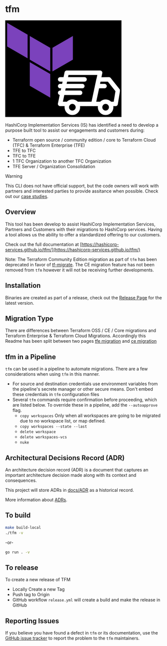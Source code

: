 # tfm

![TFM](site/docs/images/TFM-black.png)

HashiCorp Implementation Services (IS) has identified a need to develop a purpose built tool to assist our engagements and customers during:

- Terraform open source / community edition / core to Terraform Cloud (TFC) & Terraform Enterprise (TFE)
- TFE to TFC
- TFC to TFE
- 1 TFC Organization to another TFC Organization
- TFE Server / Organization Consolidation

> [!Warning]
> This CLI does not have official support, but the code owners will work with partners and interested parties to provide assitance when possible.
> Check out our [case studies](https://hashicorp-services.github.io/tfm/migration/case-studies/).

## Overview

This tool has been develop to assist HashiCorp Implementation Services, Partners and Customers with their migrations to HashiCorp services. Having a tool allows us the ability to offer a standardized offering to our customers.

Check out the full documentation at [https://hashicorp-services.github.io/tfm/](https://hashicorp-services.github.io/tfm/)

Note: The Terraform Community Edition migration as part of `tfm` has been deprecated in favor of [tf-migrate](https://developer.hashicorp.com/terraform/cloud-docs/migrate/tf-migrate). The CE migration feature has not been removed from `tfm` however it will not be receiving further developments.

## Installation

Binaries are created as part of a release, check out the [Release Page](https://github.com/hashicorp-services/tfm/releases) for the latest version.

## Migration Type

There are differences between Terraform OSS / CE / Core migrations and Terraform Enterprise & Terraform Cloud Migrations. Accordingly this Readme has been split between two pages [tfe migration](./tfe-migration.md) and [ce migration](./ce-migration.md)

## tfm in a Pipeline

`tfm` can be used in a pipeline to automate migrations. There are a few considerations when using `tfm` in this manner.

- For source and destination credentials use environment variables from the pipeline's secrete manager or other secure means. Don't embed these credentials in `tfm` configuration files
- Several `tfm` commands require confirmation before proceeding, which are listed below. To override these in a pipeline, add the `--autoapprove` flag.
  - `copy workspaces` Only when all workspaces are going to be migrated due to no workspace list, or map defined.
  - `copy workspaces --state --last`
  - `delete workspace`
  - `delete workspaces-vcs`
  - `nuke`

## Architectural Decisions Record (ADR)

An architecture decision record (ADR) is a document that captures an important architecture decision made along with its context and consequences.

This project will store ADRs in [docs/ADR](docs/ADR/) as a historical record.

More information about [ADRs](docs/ADR/index.md).

## To build

```bash
make build-local
./tfm -v
```

-or-

```bash
go run . -v
```

## To release

To create a new release of TFM

- Locally Create a new Tag
- Push tag to Origin
- GitHub workflow `release.yml` will create a build and make the release in GitHub

## Reporting Issues

If you believe you have found a defect in `tfm` or its documentation, use the [GitHub issue tracker](https://github.com/hashicorp-services/tfm/issues) to report the problem to the `tfm` maintainers.
